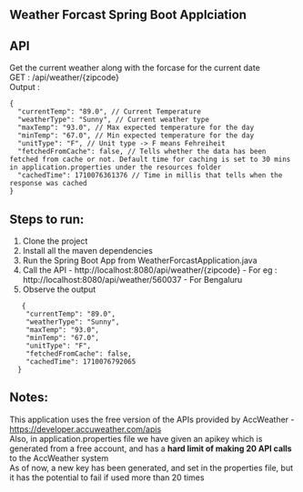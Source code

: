 ## Weather Forcast Spring Boot Applciation

## API
Get the current weather along with the forcase for the current date<br/>
GET : /api/weather/{zipcode}<br/>
Output :
```
{
  "currentTemp": "89.0", // Current Temperature
  "weatherType": "Sunny", // Current weather type
  "maxTemp": "93.0", // Max expected temperature for the day
  "minTemp": "67.0", // Min expected temperature for the day
  "unitType": "F", // Unit type -> F means Fehreiheit
  "fetchedFromCache": false, // Tells whether the data has been fetched from cache or not. Default time for caching is set to 30 mins in application.properties under the resources folder
  "cachedTime": 1710076361376 // Time in millis that tells when the response was cached
}
```

## Steps to run:
1. Clone the project
2. Install all the maven dependencies
3. Run the Spring Boot App from WeatherForcastApplication.java
4. Call the API - http://localhost:8080/api/weather/{zipcode} - For eg : http://localhost:8080/api/weather/560037 - For Bengaluru
5. Observe the output
```
   {
    "currentTemp": "89.0",
    "weatherType": "Sunny",
    "maxTemp": "93.0",
    "minTemp": "67.0",
    "unitType": "F",
    "fetchedFromCache": false,
    "cachedTime": 1710076792065
  }
```

## Notes:
This application uses the free version of the APIs provided by AccWeather - https://developer.accuweather.com/apis <br/>
Also, in application.properties file we have given an apikey which is generated from a free account, and has a **hard limit of making 20 API calls** to the AccWeather system <br/>
As of now, a new key has been generated, and set in the properties file, but it has the potential to fail if used more than 20 times <br/>
